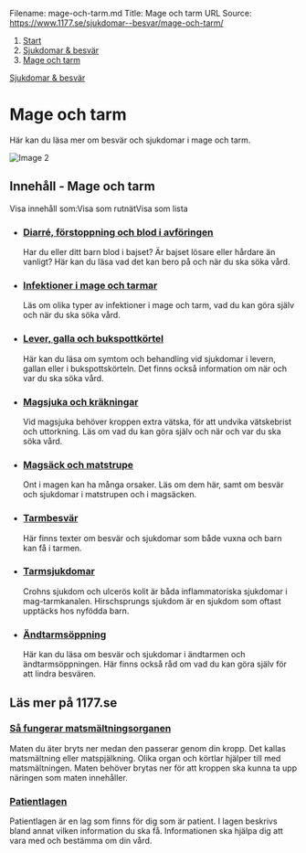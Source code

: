 Filename: mage-och-tarm.md
Title: Mage och tarm
URL Source: https://www.1177.se/sjukdomar--besvar/mage-och-tarm/

1.  [Start](https://www.1177.se/)
2.  [Sjukdomar & besvär](https://www.1177.se/sjukdomar--besvar/)
3.  [Mage och tarm](https://www.1177.se/sjukdomar--besvar/mage-och-tarm/)

[Sjukdomar & besvär](https://www.1177.se/sjukdomar--besvar/)

Mage och tarm
=============

Här kan du läsa mer om besvär och sjukdomar i mage och tarm.

![Image 2](https://www.1177.se/globalassets/1177/nationell/media/illustrationer/matsmaltning/tarmarna/mage_tarm_puff.png?saved=2021-05-27+02:29)

Innehåll - Mage och tarm
------------------------

Visa innehåll som:Visa som rutnätVisa som lista

*   ### [Diarré, förstoppning och blod i avföringen](https://www.1177.se/sjukdomar--besvar/mage-och-tarm/diarre-forstoppning-och-blod-i-avforingen/)
    
    Har du eller ditt barn blod i bajset? Är bajset lösare eller hårdare än vanligt? Här kan du läsa vad det kan bero på och när du ska söka vård.
    
*   ### [Infektioner i mage och tarmar](https://www.1177.se/sjukdomar--besvar/mage-och-tarm/infektioner-i-mage-och-tarmar/)
    
    Läs om olika typer av infektioner i mage och tarm, vad du kan göra själv och när du ska söka vård.
    
*   ### [Lever, galla och bukspottkörtel](https://www.1177.se/sjukdomar--besvar/mage-och-tarm/lever-galla-och-bukspottkortel/)
    
    Här kan du läsa om symtom och behandling vid sjukdomar i levern, gallan eller i bukspottskörteln. Det finns också information om när och var du ska söka vård.
    
*   ### [Magsjuka och kräkningar](https://www.1177.se/sjukdomar--besvar/mage-och-tarm/magsjuka-och-krakningar/)
    
    Vid magsjuka behöver kroppen extra vätska, för att undvika vätskebrist och uttorkning. Läs om vad du kan göra själv och när och var du ska söka vård.
    
*   ### [Magsäck och matstrupe](https://www.1177.se/sjukdomar--besvar/mage-och-tarm/magsack-och-matstrupe/)
    
    Ont i magen kan ha många orsaker. Läs om dem här, samt om besvär och sjukdomar i matstrupen och i magsäcken.
    
*   ### [Tarmbesvär](https://www.1177.se/sjukdomar--besvar/mage-och-tarm/tarmbesvar/)
    
    Här finns texter om besvär och sjukdomar som både vuxna och barn kan få i tarmen.
    
*   ### [Tarmsjukdomar](https://www.1177.se/sjukdomar--besvar/mage-och-tarm/tarmsjukdomar/)
    
    Crohns sjukdom och ulcerös kolit är båda inflammatoriska sjukdomar i mag-tarmkanalen. Hirschsprungs sjukdom är en sjukdom som oftast upptäcks hos nyfödda barn.
    
*   ### [Ändtarmsöppning](https://www.1177.se/sjukdomar--besvar/mage-och-tarm/andtarmsoppning/)
    
    Här kan du läsa om besvär och sjukdomar i ändtarmen och ändtarmsöppningen. Här finns också råd om vad du kan göra själv för att lindra besvären.
    

Läs mer på 1177.se
------------------

### [Så fungerar matsmältningsorganen](https://www.1177.se/liv--halsa/sa-fungerar-kroppen/matsmaltningsorganen/)

Maten du äter bryts ner medan den passerar genom din kropp. Det kallas matsmältning eller matspjälkning. Olika organ och körtlar hjälper till med matsmältningen. Maten behöver brytas ner för att kroppen ska kunna ta upp näringen som maten innehåller.

### [Patientlagen](https://www.1177.se/sa-fungerar-varden/var-med-och-bestam-om-din-vard/patientlagen/)

Patientlagen är en lag som finns för dig som är patient. I lagen beskrivs bland annat vilken information du ska få. Informationen ska hjälpa dig att vara med och bestämma om din vård.
